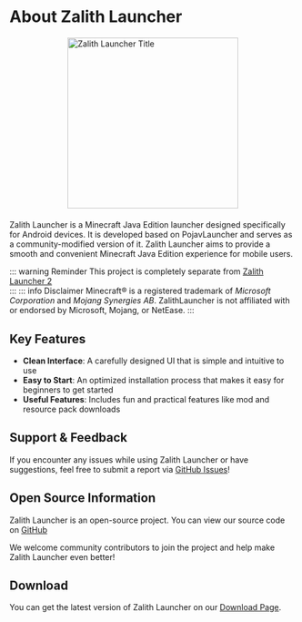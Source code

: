 # About Zalith Launcher

<div style="display: flex; justify-content: center; align-items: center; flex-direction: column; margin-top: 20px; margin-bottom: 20px;">
  <img src="/zl_title.png" alt="Zalith Launcher Title" style="width: 300px;">
</div>


Zalith Launcher is a Minecraft Java Edition launcher designed specifically for Android devices. It is developed based on PojavLauncher and serves as a community-modified version of it. Zalith Launcher aims to provide a smooth and convenient Minecraft Java Edition experience for mobile users.

::: warning Reminder
This project is completely separate from [Zalith Launcher 2](/en/docs/projects/zl2)  
:::
::: info Disclaimer
Minecraft® is a registered trademark of _Microsoft Corporation_ and _Mojang Synergies AB_.
ZalithLauncher is not affiliated with or endorsed by Microsoft, Mojang, or NetEase.
:::

## Key Features

- **Clean Interface**: A carefully designed UI that is simple and intuitive to use  
- **Easy to Start**: An optimized installation process that makes it easy for beginners to get started  
- **Useful Features**: Includes fun and practical features like mod and resource pack downloads  

## Support & Feedback

If you encounter any issues while using Zalith Launcher or have suggestions, feel free to submit a report via [GitHub Issues](https://github.com/ZalithLauncher/ZalithLauncher/issues)!

## Open Source Information

Zalith Launcher is an open-source project. You can view our source code on [GitHub](https://github.com/ZalithLauncher/ZalithLauncher)

We welcome community contributors to join the project and help make Zalith Launcher even better!

## Download

You can get the latest version of Zalith Launcher on our [Download Page](/download).
